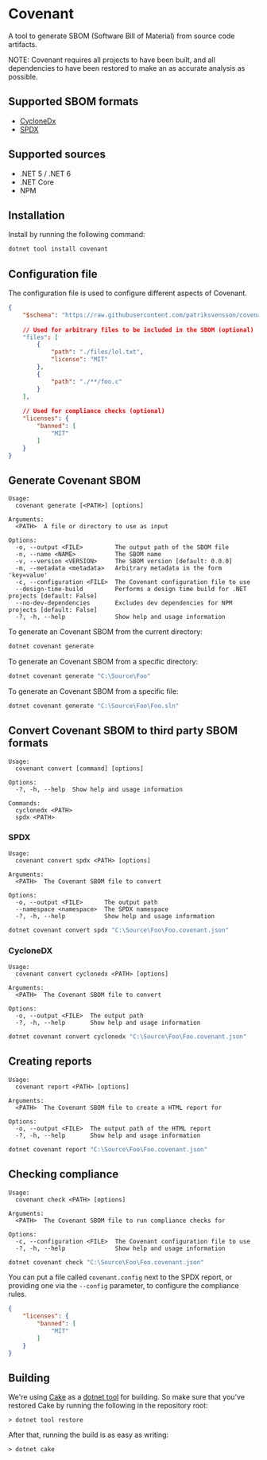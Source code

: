 # Covenant

A tool to generate SBOM (Software Bill of Material) from source code artifacts.

NOTE:
Covenant requires all projects to have been built, and all dependencies to have been restored to make an as accurate analysis as possible.

## Supported SBOM formats

* [CycloneDx](https://cyclonedx.org/)
* [SPDX](https://spdx.dev/)

## Supported sources

* .NET 5 / .NET 6
* .NET Core
* NPM

## Installation

Install by running the following command:

```bash
dotnet tool install covenant
```

## Configuration file

The configuration file is used to configure different aspects of Covenant.

```json
{
    "$schema": "https://raw.githubusercontent.com/patriksvensson/covenant/main/schema/0.14.json"
    
    // Used for arbitrary files to be included in the SBOM (optional)
    "files": [
        {
            "path": "./files/lol.txt",
            "license": "MIT"
        },
        {
            "path": "./**/foo.c"
        }
    ],
    
    // Used for compliance checks (optional)
    "licenses": { 
        "banned": [
            "MIT"
        ]
    }
}
```

## Generate Covenant SBOM

```
Usage:
  covenant generate [<PATH>] [options]

Arguments:
  <PATH>  A file or directory to use as input

Options:
  -o, --output <FILE>         The output path of the SBOM file
  -n, --name <NAME>           The SBOM name
  -v, --version <VERSION>     The SBOM version [default: 0.0.0]
  -m, --metadata <metadata>   Arbitrary metadata in the form 'key=value'
  -c, --configuration <FILE>  The Covenant configuration file to use
  --design-time-build         Performs a design time build for .NET projects [default: False]
  --no-dev-dependencies       Excludes dev dependencies for NPM projects [default: False]
  -?, -h, --help              Show help and usage information
```

To generate an Covenant SBOM from the current directory:

```bash
dotnet covenant generate 
```

To generate an Covenant SBOM from a specific directory:

```bash
dotnet covenant generate "C:\Source\Foo"
```

To generate an Covenant SBOM from a specific file:

```bash
dotnet covenant generate "C:\Source\Foo\Foo.sln"
```

## Convert Covenant SBOM to third party SBOM formats

```
Usage:
  covenant convert [command] [options]

Options:
  -?, -h, --help  Show help and usage information

Commands:
  cyclonedx <PATH>
  spdx <PATH>
```

### SPDX

```
Usage:
  covenant convert spdx <PATH> [options]

Arguments:
  <PATH>  The Covenant SBOM file to convert

Options:
  -o, --output <FILE>      The output path
  --namespace <namespace>  The SPDX namespace
  -?, -h, --help           Show help and usage information
```

```bash
dotnet covenant convert spdx "C:\Source\Foo\Foo.covenant.json"
```

### CycloneDX

```
Usage:
  covenant convert cyclonedx <PATH> [options]

Arguments:
  <PATH>  The Covenant SBOM file to convert

Options:
  -o, --output <FILE>  The output path
  -?, -h, --help       Show help and usage information
```

```bash
dotnet covenant convert cyclonedx "C:\Source\Foo\Foo.covenant.json"
```

## Creating reports

```
Usage:
  covenant report <PATH> [options]

Arguments:
  <PATH>  The Covenant SBOM file to create a HTML report for

Options:
  -o, --output <FILE>  The output path of the HTML report
  -?, -h, --help       Show help and usage information
```

```bash
dotnet covenant report "C:\Source\Foo\Foo.covenant.json"
```

## Checking compliance

```
Usage:
  covenant check <PATH> [options]

Arguments:
  <PATH>  The Covenant SBOM file to run compliance checks for

Options:
  -c, --configuration <FILE>  The Covenant configuration file to use
  -?, -h, --help              Show help and usage information
```

```bash
dotnet covenant check "C:\Source\Foo\Foo.covenant.json"
```

You can put a file called `covenant.config` next to the SPDX report,
or providing one via the `--config` parameter, to configure the 
compliance rules.

```json
{
    "licenses": {
        "banned": [
            "MIT"
        ]
    }
}
```

## Building

We're using [Cake](https://github.com/cake-build/cake) as a 
[dotnet tool](https://docs.microsoft.com/en-us/dotnet/core/tools/global-tools) 
for building. So make sure that you've restored Cake by running 
the following in the repository root:

```
> dotnet tool restore
```

After that, running the build is as easy as writing:

```
> dotnet cake
```